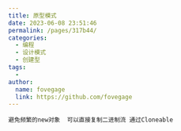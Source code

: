 ```yaml
---
title: 原型模式
date: 2023-06-08 23:51:46
permalink: /pages/317b44/
categories:
  - 编程
  - 设计模式
  - 创建型
tags:
  - 
author: 
  name: fovegage
  link: https://github.com/fovegage
---
```

```
避免频繁的new对象  可以直接复制二进制流 通过Cloneable
```